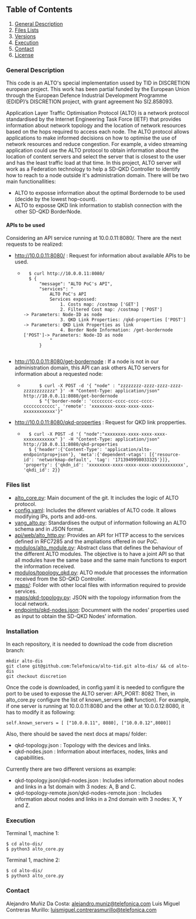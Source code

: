 



## Table of Contents
1. [General Description](#general-description)
2. [Files Lists](#files-lists)
3. [Versions](#versions)
4. [Execution](#execution)
5. [Contact](#contact)
6. [License](#license)


### General Description
This code is an ALTO's special implementation ussed by TID in DISCRETION european project. This work has been partial funded by the European Union through the European Defence Industrial Development Programme (EDIDP)’s DISCRETION project, with grant agreement No SI2.858093.

Application Layer Traffic Optimisation Protocol (ALTO) is a network protocol standardised by the Internet Engineering Task Force (IETF) that provides information about network topology and the location of network resources based on the hops required to access each node. The ALTO protocol allows applications to make informed decisions on how to optimise the use of network resources and reduce congestion. For example, a video streaming application could use the ALTO protocol to obtain information about the location of content servers and select the server that is closest to the user and has the least traffic load at that time.
In this project, ALTO server will work as a Federation technology to help a SD-QKD Controller to identify how to reach to a node outside it's administration domain. 
There will be two main functionallities:
* ALTO to exposse information about the optimal Bordernode to be used (decide by the lowest hop-count).
* ALTO to exposse QKD link information to stablish connection with the other SD-QKD BorderNode.

#### APIs to be used
Considering an API service running at 10.0.0.11:8080/. There are the next requests to be realized:

* http://10.0.0.11:8080/  : Request for information about available APIs to be used.
	* ``` shell	
		$ curl http://10.0.0.11:8080/
		$ {
			"message": "ALTO PoC's API", 
			"services": "
				ALTO PoC's API
				Services expossed:
				    1. Costs map: /costmap ['GET']           
					2. Filtered Cost map: /costmap ['POST']             -> Parameters: Node-ID as node            
					3. QKD Link Properties: /qkd-properties ['POST']    -> Parameters: QKD Link Properties as link            
					4. Border Node Information: /get-bordernode ['POST']-> Parameters: Node-ID as node
		        "
			}	
	```
* http://10.0.0.11:8080/get-bordernode : If a node is not in our administration domain, this API can ask others ALTO servers for information about a requested node:
	* ```shell	
			$ curl -X POST -d '{ "node" : "zzzzzzzz-zzzz-zzzz-zzzz-zzzzzzzzzzzz" }' -H "Content-Type: application/json" http://10.0.0.11:8080/get-bordernode
			$ "{'border-node': 'cccccccc-cccc-cccc-cccc-cccccccccccc', 'remote': 'xxxxxxxx-xxxx-xxxx-xxxx-xxxxxxxxxxxx'}" 
		```
* http://10.0.0.11:8080/qkd-properties : Request for QKD link propperties. 
	* ``` shell	
		$ curl -X POST -d '{ "node":"xxxxxxxx-xxxx-xxxx-xxxx-xxxxxxxxxxxx" }' -H "Content-Type: application/json" http://10.0.0.11:8080/qkd-properties
		$ {'header':{'Content-Type': 'application/alto-endpointprop+json'}, 'meta':{'dependent-vtags': [{'resource-id': 'networkmap-default', 'tag': '1713949998033325'}]}, 'property': {'qkdn_id': 'xxxxxxxx-xxxx-xxxx-xxxx-xxxxxxxxxxxx', 'qkdi_id': 2}}	
		```



### Files list

* [alto_core.py](alto_core.py): Main document of the git. It includes the logic of ALTO protocol.
* [config.yaml](config.yaml): Includes the diferent variables of ALTO code. It allows modifying IPs, ports and add-ons.
* [yang_alto.py](yang_alto.py): Standardises the output of information following an ALTO schema and in JSON format.
* [api/web/alto_http.py](api/web/alto_http.py): Provides an API for HTTP access to the services defined in RFC7285 and the ampliations offered in our PoC.
* [modulos/alto_module.py](modulos/alto_module.py): Abstract class that defines the behaviour of the different ALTO modules. The objective is to have a joint API so that all modules have the same base and the same main functions to export the information received.
* [modulos/topology_qkd.py](modulos/topology_qkd.py): ALTO module that processes the information received from the SD-QKD Controller.
* [maps/](maps/): Folder with other local files with information required to provide services.
* [maps/qkd-topology.py](maps/qkd-topology.py): JSON with the topology information from the local network.
* [endpoints/qkd-nodes.json](endpoints/qkd-nodes.json): Documment with the nodes' properties used as input to obtain the SD-QKD Nodes' information.





### Installation
In each repository, it is needed to download the code from discretion branch:
```
mkdir alto-dis
git clone git@github.com:Telefonica/alto-tid.git alto-dis/ && cd alto-dis
git checkout discretion
```
Once the code is downloaded, in config.yaml it is needed to configure the port to be used to exposse the ALTO server:
API_PORT: 8082
Then, in alto_core.py configure the list of known_servers (__init__ function). 
For example, if one server is running at 10.0.0.11:8080 and the other at 10.0.0.12:8080, it has to modify it as following:
```
self.known_servers = [ ["10.0.0.11", 8080], ["10.0.0.12",8080]]
```
Also, there should be saved the next docs at maps/ folder:
* qkd-topology.json : Topology with the devices and links. 
* qkd-nodes.json    : Information about interfaces, nodes, links and capabillities.

Currently there are two different versions as example: 
* qkd-topology.json/qkd-nodes.json               : Includes information about nodes and links in a 1st domain with 3 nodes: A, B and C.
* qkd-topology-remote.json/qkd-nodes-remote.json : Includes information about nodes and links in a 2nd domain with 3 nodes: X, Y and Z.

### Execution

Terminal 1, machine 1:
```
$ cd alto-dis/
$ python3 alto_core.py
```

Terminal 1, machine 2:
```
$ cd alto-dis/
$ python3 alto_core.py
```


### Contact

Alejandro Muñiz Da Costa: alejandro.muniz@telefonica.com
Luis Miguel Contreras Murillo: luismiguel.contrerasmurillo@telefonica.com

